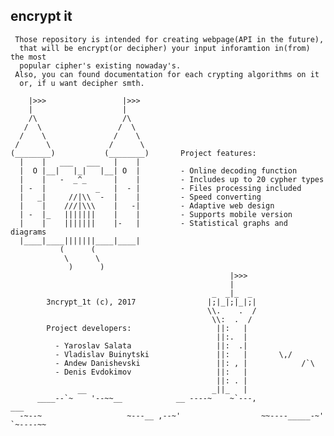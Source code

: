 ## encrypt it

     Those repository is intended for creating webpage(API in the future), 
      that will be encrypt(or decipher) your input inforamtion in(from) the most 
      popular cipher's existing nowaday's. 
     Also, you can found documentation for each crypting algorithms on it 
      or, if u want decipher smth.

        |>>>                 |>>>
        |                    |
        /\                   /\
       /  \                 /  \
      /    \               /    \
     /      \             /      \
    (________)           (________)       Project features:
      |    |   ___   ___   |    | 
      |  O |__|   |_|   |__| O  |         - Online decoding function
      |    |   -  _^_      |    |         - Includes up to 20 cypher types
      | -  |           _   |  - |         - Files processing included
      |   _|     //|\\  -  |    |         - Speed converting
      |    |    ///|\\\    |   -|         - Adaptive web design
      | -  |_   |||||||    |    |         - Supports mobile version
      |    |    |||||||    |-   |         - Statistical graphs and diagrams
      |____|____|||||||____|____|
               (      (
                \      \
                 )      )
                                                     |>>>
                                                     |
                                                 _  _|_  _
            3ncrypt_1t (c), 2017                |;|_|;|_|;|
                                                \\.    .  /
                                                 \\:  .  /
            Project developers:                   ||:   |
                                                  ||:.  |
              - Yaroslav Salata                   ||:  .|
              - Vladislav Buinytski               ||:   |       \,/
              - Andew Danishevski                 ||: , |            /`\
              - Denis Evdokimov                   ||:   |
                                                  ||: . |
                   __                            _||_   |
          ____--`~    '--~~__            __ ----~    ~`---,              ___
      -~--~                   ~---__ ,--~'                  ~~----_____-~'   `~----~~

